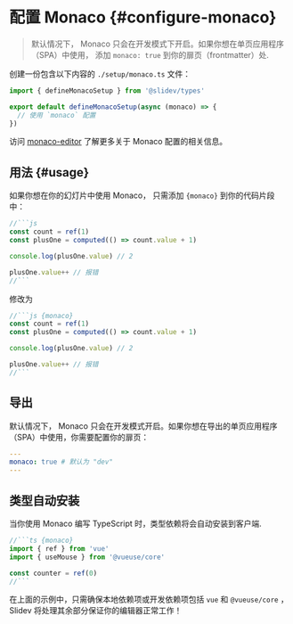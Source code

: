 # 配置 Monaco {#configure-monaco}

> 默认情况下， Monaco 只会在开发模式下开启。如果你想在单页应用程序（SPA）中使用， 添加 `monaco: true` 到你的扉页（frontmatter）处.

创建一份包含以下内容的 `./setup/monaco.ts` 文件：

```ts
import { defineMonacoSetup } from '@slidev/types'

export default defineMonacoSetup(async (monaco) => {
  // 使用 `monaco` 配置
})
```

访问 [monaco-editor](https://github.com/Microsoft/monaco-editor) 了解更多关于 Monaco 配置的相关信息。

## 用法 {#usage}

如果你想在你的幻灯片中使用 Monaco， 只需添加 `{monaco}` 到你的代码片段中：

~~~js
//```js
const count = ref(1)
const plusOne = computed(() => count.value + 1)

console.log(plusOne.value) // 2

plusOne.value++ // 报错
//```
~~~

修改为

~~~js
//```js {monaco}
const count = ref(1)
const plusOne = computed(() => count.value + 1)

console.log(plusOne.value) // 2

plusOne.value++ // 报错
//```
~~~

## 导出

默认情况下， Monaco 只会在开发模式开启。如果你想在导出的单页应用程序（SPA）中使用，你需要配置你的扉页：

```yaml
---
monaco: true # 默认为 "dev"
---
```

## 类型自动安装

当你使用 Monaco 编写 TypeScript 时，类型依赖将会自动安装到客户端.

~~~ts
//```ts {monaco}
import { ref } from 'vue'
import { useMouse } from '@vueuse/core'

const counter = ref(0)
//```
~~~

在上面的示例中，只需确保本地依赖项或开发依赖项包括 `vue` 和 `@vueuse/core` ，Slidev 将处理其余部分保证你的编辑器正常工作！
